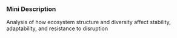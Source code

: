 ### Mini Description

Analysis of how ecosystem structure and diversity affect stability, adaptability, and resistance to disruption
